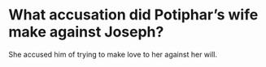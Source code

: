 # What accusation did Potiphar’s wife make against Joseph?

She accused him of trying to make love to her against her will.
